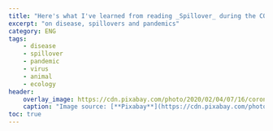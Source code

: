 ```yaml
---
title: "Here's what I've learned from reading _Spillover_ during the COVID-19 pandemic"
excerpt: "on disease, spillovers and pandemics"
category: ENG
tags:
    - disease
    - spillover
    - pandemic
    - virus
    - animal
    - ecology
header:
    overlay_image: https://cdn.pixabay.com/photo/2020/02/04/07/16/coronavirus-4817450_960_720.jpg
    caption: "Image source: [**Pixabay**](https://cdn.pixabay.com/photo/2020/02/04/07/16/coronavirus-4817450_960_720.jpg)"
toc: true
---
```


